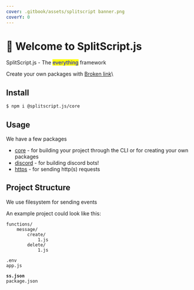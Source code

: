 ```yaml
---
cover: .gitbook/assets/splitscript banner.png
coverY: 0
---
```


# 👋 Welcome to SplitScript.js

SplitScript.js - The <mark style="color:blue;">everything</mark> framework



Create your own packages with [Broken link](broken-reference "mention")\


## Install

```bash
$ npm i @splitscript.js/core
```

## Usage

We have a few packages

* [core](broken-reference) - for building your project through the CLI or for creating your own packages
* [discord](broken-reference) - for building discord bots!
* [https](broken-reference) - for sending http(s) requests

## Project Structure

We use filesystem for sending events

An example project could look like this:

<pre><code>functions/
    message/
        create/
            1.js
        delete/
            1.js
            
.env
app.js

<strong>ss.json
</strong>package.json
</code></pre>
